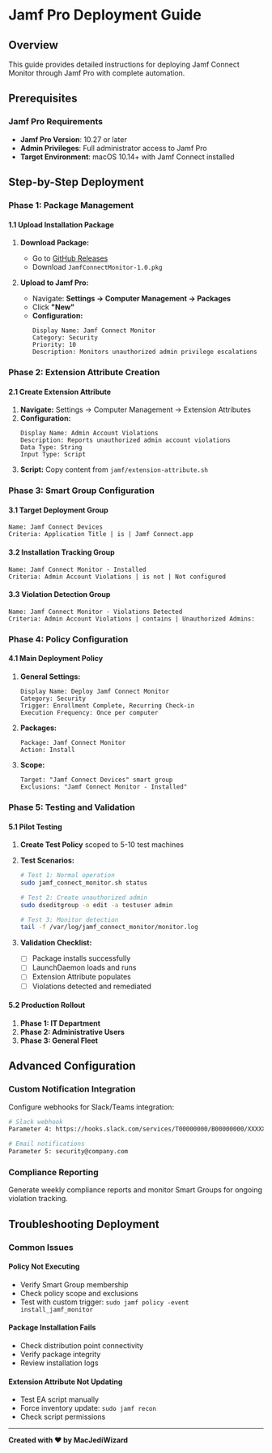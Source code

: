 # Jamf Pro Deployment Guide

## Overview
This guide provides detailed instructions for deploying Jamf Connect Monitor through Jamf Pro with complete automation.

## Prerequisites

### Jamf Pro Requirements
- **Jamf Pro Version**: 10.27 or later
- **Admin Privileges**: Full administrator access to Jamf Pro
- **Target Environment**: macOS 10.14+ with Jamf Connect installed

## Step-by-Step Deployment

### Phase 1: Package Management

#### 1.1 Upload Installation Package
1. **Download Package:**
   - Go to [GitHub Releases](https://github.com/MacJediWizard/jamf-connect-monitor/releases/latest)
   - Download `JamfConnectMonitor-1.0.pkg`

2. **Upload to Jamf Pro:**
   - Navigate: **Settings → Computer Management → Packages**
   - Click **"New"**
   - **Configuration:**
     ```
     Display Name: Jamf Connect Monitor
     Category: Security
     Priority: 10
     Description: Monitors unauthorized admin privilege escalations
     ```

### Phase 2: Extension Attribute Creation

#### 2.1 Create Extension Attribute
1. **Navigate:** Settings → Computer Management → Extension Attributes
2. **Configuration:**
   ```
   Display Name: Admin Account Violations
   Description: Reports unauthorized admin account violations
   Data Type: String
   Input Type: Script
   ```
3. **Script:** Copy content from `jamf/extension-attribute.sh`

### Phase 3: Smart Group Configuration

#### 3.1 Target Deployment Group
```
Name: Jamf Connect Devices
Criteria: Application Title | is | Jamf Connect.app
```

#### 3.2 Installation Tracking Group
```
Name: Jamf Connect Monitor - Installed
Criteria: Admin Account Violations | is not | Not configured
```

#### 3.3 Violation Detection Group
```
Name: Jamf Connect Monitor - Violations Detected
Criteria: Admin Account Violations | contains | Unauthorized Admins:
```

### Phase 4: Policy Configuration

#### 4.1 Main Deployment Policy
1. **General Settings:**
   ```
   Display Name: Deploy Jamf Connect Monitor
   Category: Security
   Trigger: Enrollment Complete, Recurring Check-in
   Execution Frequency: Once per computer
   ```

2. **Packages:**
   ```
   Package: Jamf Connect Monitor
   Action: Install
   ```

3. **Scope:**
   ```
   Target: "Jamf Connect Devices" smart group
   Exclusions: "Jamf Connect Monitor - Installed"
   ```

### Phase 5: Testing and Validation

#### 5.1 Pilot Testing
1. **Create Test Policy** scoped to 5-10 test machines
2. **Test Scenarios:**
   ```bash
   # Test 1: Normal operation
   sudo jamf_connect_monitor.sh status
   
   # Test 2: Create unauthorized admin
   sudo dseditgroup -o edit -a testuser admin
   
   # Test 3: Monitor detection
   tail -f /var/log/jamf_connect_monitor/monitor.log
   ```

3. **Validation Checklist:**
   - [ ] Package installs successfully
   - [ ] LaunchDaemon loads and runs
   - [ ] Extension Attribute populates
   - [ ] Violations detected and remediated

#### 5.2 Production Rollout
1. **Phase 1: IT Department**
2. **Phase 2: Administrative Users** 
3. **Phase 3: General Fleet**

## Advanced Configuration

### Custom Notification Integration
Configure webhooks for Slack/Teams integration:

```bash
# Slack webhook
Parameter 4: https://hooks.slack.com/services/T00000000/B00000000/XXXXXXXX

# Email notifications
Parameter 5: security@company.com
```

### Compliance Reporting
Generate weekly compliance reports and monitor Smart Groups for ongoing violation tracking.

## Troubleshooting Deployment

### Common Issues

#### Policy Not Executing
- Verify Smart Group membership
- Check policy scope and exclusions
- Test with custom trigger: `sudo jamf policy -event install_jamf_monitor`

#### Package Installation Fails
- Check distribution point connectivity
- Verify package integrity
- Review installation logs

#### Extension Attribute Not Updating
- Test EA script manually
- Force inventory update: `sudo jamf recon`
- Check script permissions

---

**Created with ❤️ by MacJediWizard**

